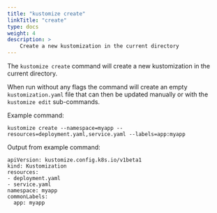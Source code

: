 ```yaml
---
title: "kustomize create"
linkTitle: "create"
type: docs
weight: 4
description: >
    Create a new kustomization in the current directory
---
```


The `kustomize create` command will create a new kustomization in the current directory.

When run without any flags the command will create an empty `kustomization.yaml` file that can then be updated manually or with the `kustomize edit` sub-commands.

Example command:

```
kustomize create --namespace=myapp --resources=deployment.yaml,service.yaml --labels=app:myapp
```

Output from example command:

```
apiVersion: kustomize.config.k8s.io/v1beta1
kind: Kustomization
resources:
- deployment.yaml
- service.yaml
namespace: myapp
commonLabels:
  app: myapp
```
